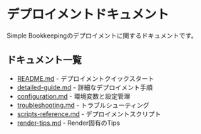 # デプロイメントドキュメント

Simple Bookkeepingのデプロイメントに関するドキュメントです。

## ドキュメント一覧

- [README.md](./README.md) - デプロイメントクイックスタート
- [detailed-guide.md](./detailed-guide.md) - 詳細なデプロイメント手順
- [configuration.md](./configuration.md) - 環境変数と設定管理
- [troubleshooting.md](./troubleshooting.md) - トラブルシューティング
- [scripts-reference.md](./scripts-reference.md) - デプロイメントスクリプト
- [render-tips.md](./render-tips.md) - Render固有のTips
